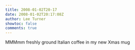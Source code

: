 ```yaml
---
title: 2008-01-02T20-17
date: 2008-01-02T20:17:08Z
author: Lee Turner
showtoc: false
comments: true
---
```


MMMmm freshly ground Italian coffee in my new Xmas mug

